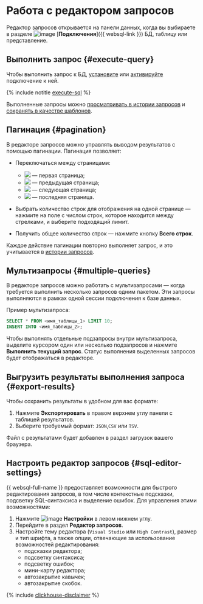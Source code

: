 # Работа с редактором запросов

Редактор запросов открывается на панели данных, когда вы выбираете в разделе ![image](../../_assets/console-icons/folder-tree.svg) [**Подключения**]({{ websql-link }}) БД, таблицу или представление. 

## Выполнить запрос {#execute-query}

Чтобы выполнить запрос к БД, [установите](create-connection.md#connect-db) или [активируйте](connect.md#update-connection) подключение к ней.

{% include notitle [execute-sql](../../_includes/websql/execute-sql.md) %}

Выполненные запросы можно [просматривать в истории запросов](history.md) и [сохранять в качестве шаблонов](templates.md).

## Пагинация {#pagination}

В редакторе запросов можно управлять выводом результатов с помощью пагинации. Пагинация позволяет:

* Переключаться между страницами:
  * ![](../../_assets/console-icons/chevrons-left.svg) — первая страница;
  * ![](../../_assets/console-icons/chevron-left.svg) — предыдущая страница;
  * ![](../../_assets/console-icons/chevron-right.svg) — следующая страница;
  * ![](../../_assets/console-icons/chevrons-right.svg) — последняя страница.

* Выбрать количество строк для отображения на одной странице — нажмите на поле с числом строк, которое находится между стрелками, и выберите подходящий лимит.

* Получить общее количество строк — нажмите кнопку **Всего строк**.

Каждое действие пагинации повторно выполняет запрос, и это учитывается в [истории запросов](../concepts/index.md#query-log).

## Мультизапросы {#multiple-queries}

В редакторе запросов можно работать с мультизапросами — когда требуется выполнить несколько запросов одним пакетом. Эти запросы выполняются в рамках одной сессии подключения к базе данных.

Пример мультизапроса:

```sql
SELECT * FROM <имя_таблицы_1> LIMIT 10;
INSERT INTO <имя_таблицы_2>;
```

Чтобы выполнять отдельные подзапросы внутри мультизапроса, выделите курсором один или несколько подзапросов и нажмите **Выполнить текущий запрос**. Статус выполнения выделенных запросов будет отображаться в редакторе.

## Выгрузить результаты выполнения запроса {#export-results}

Чтобы сохранить результаты в удобном для вас формате:

1. Нажмите **Экспортировать** в правом верхнем углу панели с таблицей результатов.
1. Выберите требуемый формат: `JSON`,`CSV` или `TSV`.

Файл с результатами будет добавлен в раздел загрузок вашего браузера.

## Настроить редактор запросов {#sql-editor-settings}

{{ websql-full-name }} предоставляет возможности для быстрого редактирования запросов, в том числе контекстные подсказки, подсветку SQL-синтаксиса и выделение ошибок. Для управления этими возможностями: 

1. Нажмите ![image](../../_assets/console-icons/gear.svg) **Настройки** в левом нижнем углу.
1. Перейдите в раздел **Редактор запросов**. 
1. Настройте тему редактора (`Visual Studio` или `High Contrast`), размер и тип шрифта, а также опции, отвечающие за использование возможностей редактирования:
   * подсказки редактора;
   * подсветку синтаксиса;
   * подсветку ошибок;
   * мини-карту редактора;
   * автозакрытие кавычек;
   * автозакрытие скобок.

{% include [clickhouse-disclaimer](../../_includes/clickhouse-disclaimer.md) %}
